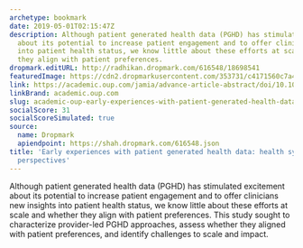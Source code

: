 ```yaml
---
archetype: bookmark
date: 2019-05-01T02:15:47Z
description: Although patient generated health data (PGHD) has stimulated excitement
  about its potential to increase patient engagement and to offer clinicians new insights
  into patient health status, we know little about these efforts at scale and whether
  they align with patient preferences.
dropmark.editURL: http://radhikan.dropmark.com/616548/18698541
featuredImage: https://cdn2.dropmarkusercontent.com/353731/c4171560c7a4aec38f94b1fe33959a36fc2f7e8b346c1ee84adb65da8ed11a61/thumbnail/jamia_title-1701137289.svg?Expires=1557430062&Signature=aPdw9wqtt9R~4~s44UV4imjB7aUFEVaHbq2mqPnjbbiA7ERXX55UqgxrsN84c9zT0ntgYnunlI~21hOKvm~f~oRcP7~fWR-p0KLBUIjEs1Zp4L3p0533AdxWoVUPPFu7wujtsjpQ~ffrUlTX5lrHSHd9t53tyOADpzOCILQteyfbAskPn8tT-1-YLMbZVr0QpOkksdw~A7uT7hExuqpQBX089-u2ljFvUYIqVvqBHpElonsGsvakNGJ4aUCgcLG4Ig7ketrLiLMN203JAoaDD-81xOvvKl6J4BYQHgHNCGS4agUjt2ziRyaJXiLnglLXZ4hRUVHNWsmTAacdoNbLOw__&Key-Pair-Id=APKAITQYWVEN757ZA4KQ
link: https://academic.oup.com/jamia/advance-article-abstract/doi/10.1093/jamia/ocz045/5476189?redirectedFrom=fulltext
linkBrand: academic.oup.com
slug: academic-oup-early-experiences-with-patient-generated-health-data-health-system-and-patient-perspectives
socialScore: 31
socialScoreSimulated: true
source:
  name: Dropmark
  apiendpoint: https://shah.dropmark.com/616548.json
title: 'Early experiences with patient generated health data: health system and patient
  perspectives'
---
```

Although patient generated health data (PGHD) has stimulated excitement about its potential to increase patient engagement and to offer clinicians new insights into patient health status, we know little about these efforts at scale and whether they align with patient preferences. This study sought to characterize provider-led PGHD approaches, assess whether they aligned with patient preferences, and identify challenges to scale and impact.